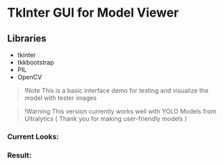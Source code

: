 # TkInter GUI for Model Viewer

## Libraries
- tkinter 
- tkkbootstrap
- PIL
- OpenCV

> !Note
> This is a basic interface demo for testing and visualize the model with tester images

> !Warning
> This version currently works well with YOLO Models from Ultralytics ( Thank you for making user-friendly models )

### Current Looks:

### Result:
